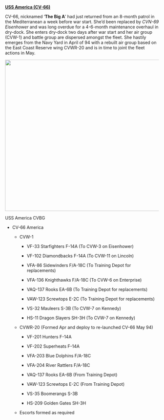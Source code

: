 [**USS America
(CV-66)**](https://en.wikipedia.org/wiki/USS_America_(CV-66))

CV-66, nicknamed ‘**The Big A**’ had just returned from an 8-month
patrol in the Mediterranean a week before war start. She’d been replaced
by *CVN-69 Eisenhower* and was long overdue for a 4-6-month maintenance
overhaul in dry-dock. She enters dry-dock two days after war start and
her air group (CVW-1) and battle group are dispersed amongst the fleet.
She hastily emerges from the Navy Yard in April of 94 with a rebuilt air
group based on the East Coast Reserve wing CVWR-20 and is in time to
joint the fleet actions in May.

<img src="/assets\images\nato\us\navy\carriers\america\media\image1.jpg" style="width:6.5in;height:5.16042in" />

USS America CVBG

-   CV-66 America

    -   CVW-1

        -   VF-33 Starfighters F-14A (To CVW-3 on Eisenhower)

        -   VF-102 Diamondbacks F-14A (To CVW-11 on Lincoln)

        -   VFA-86 Sidewinders F/A-18C (To Training Depot for
            replacements)

        -   VFA-136 Knighthawks F/A-18C (To CVW-6 on Enterprise)

        -   VAQ-137 Rooks EA-6B (To Training Depot for replacements)

        -   VAW-123 Screwtops E-2C (To Training Depot for replacements)

        -   VS-32 Mauleers S-3B (To CVW-7 on Kennedy)

        -   HS-11 Dragon Slayers SH-3H (To CVW-7 on Kennedy)

    -   CVWR-20 (Formed Apr and deploy to re-launched CV-66 May 94)

        -   VF-201 Hunters F-14A

        -   VF-202 Superheats F-14A

        -   VFA-203 Blue Dolphins F/A-18C

        -   VFA-204 River Rattlers F/A-18C

        -   VAQ-137 Rooks EA-6B (From Training Depot)

        -   VAW-123 Screwtops E-2C (From Training Depot)

        -   VS-35 Boomerangs S-3B

        -   HS-209 Golden Gates SH-3H

    -   Escorts formed as required
